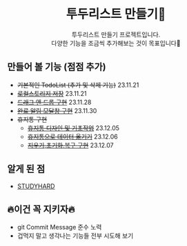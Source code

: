 <div align="center">
<h1>투두리스트 만들기📖</h1>
투두리스트 만들기 프로젝트입니다.<br> 다양한 기능을 조금씩 추가해보는 것이 목표입니다🫡 
</div>


## 만들어 볼 기능 (점점 추가)
- <s>기본적인 TodoList (추가 및 삭제 기능)</s> 23.11.21 
- <s>[로컬스토리지 저장](https://studysmart.tistory.com/93)</s> 23.11.21
- <s>[드래그 앤 드롭 구현](https://studysmart.tistory.com/98)</s> 23.11.28
- <s>[완료 알림 모달창 구현](https://studysmart.tistory.com/100)</s> 23.11.30
- <s>휴지통 구현</s>
  - <s>[휴지통 디자인 및 기초작업](https://studysmart.tistory.com/107)</s> 23.12.05
  - <s>[휴지통으로 데이터 옮기기](https://studysmart.tistory.com/109)</s> 23.12.06
  - <s>[지우기,초기화,복구 구현](https://studysmart.tistory.com/110)</s> 23.12.07



## 알게 된 점
- [STUDYHARD](/STUDYHARD.md)


## 🔥이건 꼭 지키자🔥
- git Commit Message 준수 노력
- 겁먹지 말고 생각나는 기능들 전부 시도해 보기

